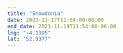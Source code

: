 ```yaml
---
title: "Snowdonia"
date: 2023-11-17T11:54:00-06:00
end_date: 2023-11-19T11:54:00-06:00
lng: "-4.1395"
lat: "52.9377"
---
```


